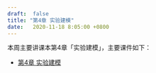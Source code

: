 ```yaml
---
draft:  false
title: "第4章 实验建模"
date:   2020-11-18 8:05:00 +0800
---
```


本周主要讲课本第4章「实验建模」，主要课件如下：

- [第4章 实验建模](./chap04.pdf)
